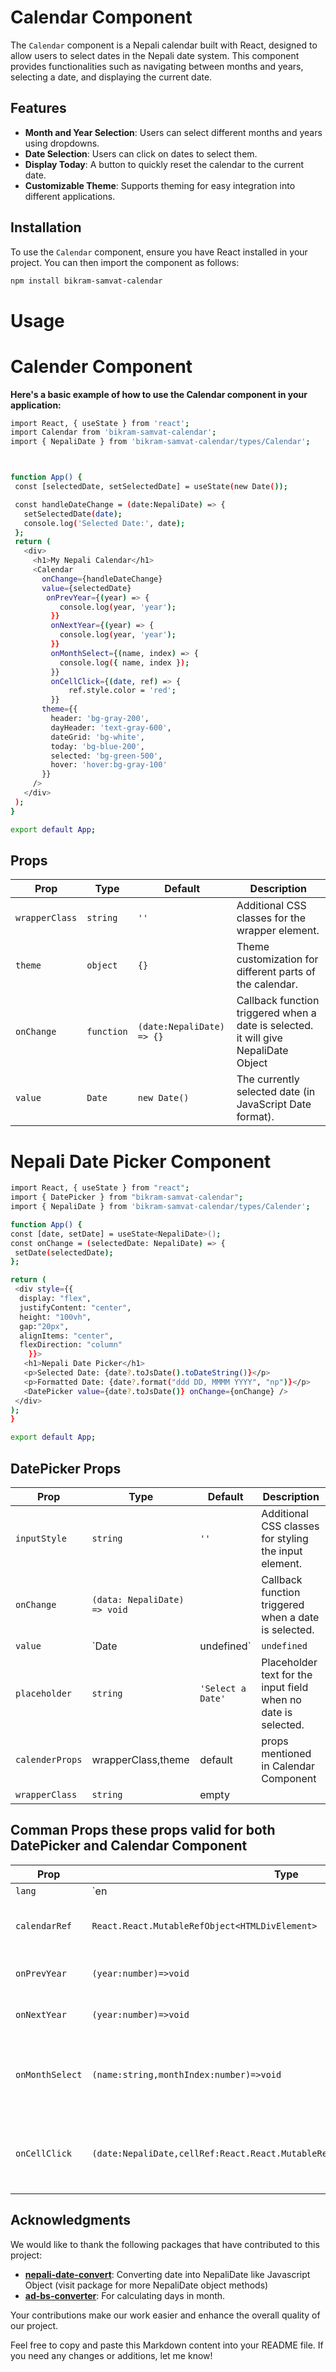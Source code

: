 # Calendar Component

The `Calendar` component is a Nepali calendar built with React, designed to allow users to select dates in the Nepali date system. This component provides functionalities such as navigating between months and years, selecting a date, and displaying the current date.

## Features

- **Month and Year Selection**: Users can select different months and years using dropdowns.
- **Date Selection**: Users can click on dates to select them.
- **Display Today**: A button to quickly reset the calendar to the current date.
- **Customizable Theme**: Supports theming for easy integration into different applications.

## Installation

To use the `Calendar` component, ensure you have React installed in your project. You can then import the component as follows:

```bash
npm install bikram-samvat-calendar 
```

# Usage
# Calender Component
 **Here's a basic example of how to use the Calendar component in your application:**
 ```bash 
 import React, { useState } from 'react';
import Calendar from 'bikram-samvat-calendar';
import { NepaliDate } from 'bikram-samvat-calendar/types/Calendar';



function App() {
  const [selectedDate, setSelectedDate] = useState(new Date());

  const handleDateChange = (date:NepaliDate) => {
    setSelectedDate(date);
    console.log('Selected Date:', date);
  };
  return (
    <div>
      <h1>My Nepali Calendar</h1>
      <Calendar
        onChange={handleDateChange}
        value={selectedDate}
         onPrevYear={(year) => {
            console.log(year, 'year');
          }}
          onNextYear={(year) => {
            console.log(year, 'year');
          }}
          onMonthSelect={(name, index) => {
            console.log({ name, index });
          }}
          onCellClick={(date, ref) => {
              ref.style.color = 'red';
          }}
        theme={{ 
          header: 'bg-gray-200', 
          dayHeader: 'text-gray-600', 
          dateGrid: 'bg-white', 
          today: 'bg-blue-200',
          selected: 'bg-green-500',
          hover: 'hover:bg-gray-100'
        }}
      />
    </div>
  );
}

export default App;

 ```

## Props

| Prop         | Type     | Default       | Description                                                |
|--------------|----------|---------------|------------------------------------------------------------|
| `wrapperClass` | `string` | `''`         | Additional CSS classes for the wrapper element.           |
| `theme`      | `object` | `{}`         | Theme customization for different parts of the calendar.   |
| `onChange`   | `function` | `(date:NepaliDate) => {}`   | Callback function triggered when a date is selected. it will give NepaliDate Object      |
| `value`      | `Date`   | `new Date()`  | The currently selected date (in JavaScript Date format).   |

 # Nepali Date Picker Component
   
   ```bash 
   import React, { useState } from "react";
import { DatePicker } from "bikram-samvat-calendar";
import { NepaliDate } from 'bikram-samvat-calendar/types/Calender';

function App() {
  const [date, setDate] = useState<NepaliDate>();
  const onChange = (selectedDate: NepaliDate) => {
    setDate(selectedDate);
  };

  return (
    <div style={{
     display: "flex", 
     justifyContent: "center",
     height: "100vh", 
     gap:"20px",
     alignItems: "center",
     flexDirection: "column"
       }}>
      <h1>Nepali Date Picker</h1>
      <p>Selected Date: {date?.toJsDate().toDateString()}</p>
      <p>Formatted Date: {date?.format("ddd DD, MMMM YYYY", "np")}</p>
      <DatePicker value={date?.toJsDate()} onChange={onChange} />
    </div>
  );
}

export default App;

   ```
## DatePicker Props

| Prop           | Type                                | Default                | Description                                                                                   |
|----------------|-------------------------------------|------------------------|-----------------------------------------------------------------------------------------------|
| `inputStyle`   | `string`                            | `''`                   | Additional CSS classes for styling the input element.                                        |
| `onChange`     | `(data: NepaliDate) => void`      |                        | Callback function triggered when a date is selected.                                         |
| `value`        | `Date | undefined`                 | `undefined`            | The currently selected date in JavaScript Date format.                                       |
| `placeholder`  | `string`                            | `'Select a Date'`     | Placeholder text for the input field when no date is selected.                               |
| `calenderProps`|       wrapperClass,theme    | default  |         props mentioned in Calendar Component
| `wrapperClass`|       `string`   | empty  |        |  Additional CSS classes for the wrapper element. 



## Comman Props these props valid for both DatePicker and Calendar Component

| Prop         | Type     | Default       | Description                                                |
|--------------|----------|---------------|------------------------------------------------------------|
| `lang` | `en|np`   |     `np`    | For changing style nepali lang to english.           |
| `calendarRef` | `React.React.MutableRefObject<HTMLDivElement>`   |     `undefined`    | Use this calendarRef for custom logic      |
| `onPrevYear` |  `(year:number)=>void` | `''` | The currently toggle  year      |
| `onNextYear` |  `(year:number)=>void` | `''` | The currently toggle year  |
| `onMonthSelect` |  `(name:string,monthIndex:number)=>void` | `''` | The currently selected month with name and index |
| `onCellClick` |  `(date:NepaliDate,cellRef:React.React.MutableRefObject<HTMLDivElement>)=>void` | `''` | The  clicked month cell date  and Cell ref for custom logic|



## Acknowledgments

We would like to thank the following  packages that have contributed to this project:

- **[nepali-date-convert](https://www.npmjs.com/package/nepali-date-converter)**: Converting date into NepaliDate like  Javascript Object  (visit package for more NepaliDate object methods)
- **[ad-bs-converter](https://github.com/techgaun/ad-bs-converter/blob/master/src/converter.js)**: For calculating days in month.


Your contributions make our work easier and enhance the overall quality of our project.



Feel free to copy and paste this Markdown content into your README file. If you need any changes or additions, let me know!


